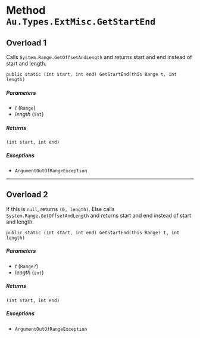 # Method `Au.Types.ExtMisc.GetStartEnd`

## Overload 1

Calls `System.Range.GetOffsetAndLength` and returns start and end instead of start and length.

```
public static (int start, int end) GetStartEnd(this Range t, int length)
```

##### Parameters

- *t*  (`Range`)
- *length*  (`int`)

##### Returns

`(int start, int end)`

##### Exceptions

- `ArgumentOutOfRangeException`

* * *

## Overload 2

If this is `null`, returns `(0, length)`. Else calls `System.Range.GetOffsetAndLength` and returns start and end instead of start and length.

```
public static (int start, int end) GetStartEnd(this Range? t, int length)
```

##### Parameters

- *t*  (`Range?`)
- *length*  (`int`)

##### Returns

`(int start, int end)`

##### Exceptions

- `ArgumentOutOfRangeException`